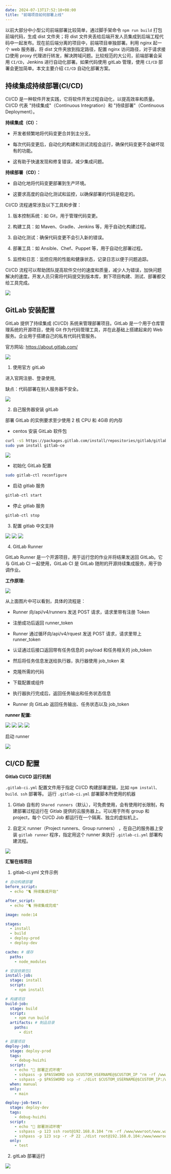 ```yaml
---
date: 2024-07-13T17:52:10+08:00
title: "前端项目如何部署上线"
---
```


以前大部分中小型公司前端部署比较简单，通过脚手架命令 `npm run build` 打包前端代码，生成 dist 文件夹；将 dist 文件夹丢给后端开发人员集成到后端工程代码中一起发布。现在前后端分离的项目中，前端项目单独部署。利用 nginx 起一个 web 服务器，将 dist 文件夹放到指定路径，配置 nginx 访问路径，对于请求接口使用 proxy 代理进行转发，解决跨域问题。比较规范的大公司，前端部署会采用 `CI/CD`，Jenkins 进行自动化部署。如果代码使用 gitLab 管理，使用 `CI/CD` 部署会更加简单。本文主要介绍 `CI/CD` 自动化部署方案。

## 持续集成持续部署(CI/CD)

CI/CD 是一种软件开发实践，它将软件开发过程自动化，以提高效率和质量。CI/CD 代表 "持续集成"（Continuous Integration）和 "持续部署"（Continuous Deployment）。

**持续集成（CI）：**

- 开发者频繁地将代码变更合并到主分支。

- 每次代码变更后，自动化的构建和测试流程会运行，确保代码变更不会破坏现有的功能。

- 这有助于快速发现和修复错误，减少集成问题。

**持续部署（CD）：**

- 自动化地将代码变更部署到生产环境。

- 这要求高度的自动化测试和监控，以确保部署的代码是稳定的。

CI/CD 流程通常涉及以下工具和步骤：

1. 版本控制系统：如 Git，用于管理代码变更。

2. 构建工具：如 Maven、Gradle、Jenkins 等，用于自动化构建过程。

3. 自动化测试：确保代码变更不会引入新的错误。

4. 部署工具：如 Ansible、Chef、Puppet 等，用于自动化部署过程。

5. 监控和日志：监控应用的性能和健康状态，记录日志以便于问题追踪。

CI/CD 流程可以帮助团队提高软件交付的速度和质量，减少人为错误，加快问题解决的速度。开发人员只需将代码提交到版本库，剩下项目构建、测试、部署都交给工具完成。

<img src="./imgs/217/01.png" />

## GitLab 安装配置

GitLab 提供了持续集成 (CI/CD) 系统来管理部署项目。GitLab 是一个用于仓库管理系统的开源项目，使用 Git 作为代码管理工具，并在此基础上搭建起来的 Web 服务。企业用于搭建自己的私有代码托管服务。

官方网站: https://about.gitlab.com/

<img src="./imgs/217/02.png" />

1. 使用官方 gitLab

进入官网注册、登录使用,

缺点：代码部署在别人服务器不安全。

<img src="./imgs/217/03.png" />

2. 自己服务器安装 gitLab

部署 GitLab 的实例要求至少使用 2 核 CPU 和 4GiB 的内存

- centos 安装 GitLab 软件包

```bash
curl -sS https://packages.gitlab.com/install/repositories/gitlab/gitlab-ce/script.rpm.sh | sudo bash
sudo yum install gitlab-ce
```

<img src="./imgs/217/04.png" />

- 初始化 GitLab 配置

```bash
sudo gitlab-ctl reconfigure
```

- 启动 gitlab 服务

```bash
gitlab-ctl start
```

- 停止 gitlab 服务

```bash
gitlab-ctl stop
```

3. 配置 gitlab 中文支持

<img src="./imgs/217/05.png" />

<img src="./imgs/217/06.png" />

<img src="./imgs/217/07.png" />

4. GitLab Runner

GitLab Runner 是一个开源项目，用于运行您的作业并将结果发送回 GitLab。它与 GitLab CI 一起使用，GitLab CI 是 GitLab 随附的开源持续集成服务，用于协调作业。

**工作原理:**

<img src="./imgs/217/08.png" />

从上面图片中可以看到，具体的流程是：

- Runner 向/api/v4/runners 发送 POST 请求，请求里带有注册 Token

- 注册成功后返回 runner_token

- Runner 通过循环向/api/v4/rquest 发送 POST 请求，请求里带上 runner_token

- 认证通过后接口返回带有任务信息的 payload 和任务相关的 job_token

- 然后将任务信息发送给执行器，执行器使用 job_token 来

- 克隆所需的代码

- 下载配置或组件

- 执行器执行完成后，返回任务输出和任务状态信息

- Runner 向 GitLab 返回任务输出、任务状态以及 job_token

**runner 配置:**

<img src="./imgs/217/09.png" />

<img src="./imgs/217/10.png" />

<img src="./imgs/217/11.png" />

<img src="./imgs/217/12.png" />

启动 runner

<img src="./imgs/217/13.png" />

## CI/CD 配置

**Gitlab CI/CD 运行机制**

`.gitlab-ci.yml` 配置文件用于指定 CI/CD 构建部署逻辑，比如 `npm install、build、ssh` 部署等。
运行 `.gitlab-ci.yml` 部署脚本所使用的机器

1. Gitlab 自有的 `Shared runners`（默认），可免费使用，会有使用时长限制，构建部署过程运行在 Gitlab 提供的云服务器上。可以用于所有 group 和 project，每个 CI/CD Job 都运行在一个隔离、独立的虚拟机上。

2. 自定义 runner（Project runners、Group runners） ，在自己的服务器上安装 `gitlab runner` 程序，指定用这个 runner 来执行 `.gitlab-ci.yml` 部署构建流程。

<img src="./imgs/217/14.png" />

**汇智在线项目**

1. gitlab-ci.yml 文件示例

```yml
# 自动构建部署
before_script:
  - echo "🐈 持续集成开始"

after_script:
  - echo "🐈 持续集成完成"

image: node:14

stages:
  - install
  - build
  - deploy-prod
  - deploy-dev

cache: # 缓存
  paths:
    - node_modules

# 安装依赖包1
install-job:
  stage: install
  script:
    - npm install

# 构建项目
build-job:
  stage: build
  script:
    - npm run build
  artifacts: # 制品目录
    paths:
      - dist

# 部署项目
deploy-job:
  stage: deploy-prod
  tags:
    - debug-huizhi
  script:
    - echo "🚚 部署正式环境"
    - sshpass -p $PASSWORD ssh $CUSTOM_USERNAME@$CUSTOM_IP "rm -rf /www/wwwroot/$CUSTOM_IP/huizhi"
    - sshpass -p $PASSWORD scp -r ./dist $CUSTOM_USERNAME@$CUSTOM_IP:/www/wwwroot/$CUSTOM_IP/huizhi
  when: manual
  only:
    - main

deploy-job-test:
  stage: deploy-dev
  tags:
    - debug-huizhi
  script:
    - echo "🚚 部署测试环境"
    - sshpass -p 123 ssh root@192.168.0.104 "rm -rf /www/wwwroot/www.warmtel.com/huizhi"
    - sshpass -p 123 scp -r -P 22 ./dist root@192.168.0.104:/www/wwwroot/www.warmtel.com/huizhi
  only:
    - test
```

2. gitLab 部署运行

<img src="./imgs/217/15.png" />
